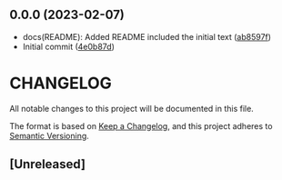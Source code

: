 ## 0.0.0 (2023-02-07)

* docs(README): Added README included the initial text ([ab8597f](https://github.com/weblintreal/form-validator/commit/ab8597f))
* Initial commit ([4e0b87d](https://github.com/weblintreal/form-validator/commit/4e0b87d))



# CHANGELOG

All notable changes to this project will be documented in this file.

The format is based on [Keep a Changelog](https://keepachangelog.com/en/1.0.0/),
and this project adheres to [Semantic Versioning](https://semver.org/spec/v2.0.0.html).


## [Unreleased]

